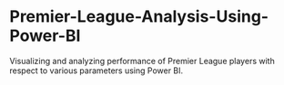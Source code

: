 # Premier-League-Analysis-Using-Power-BI
Visualizing and analyzing performance of Premier League players with respect to various parameters using Power BI.
